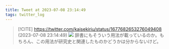 ```yaml
---
title: Tweet at 2023-07-08 23:14:49
tags: twitter_log
---
```


> [!CITE] https://twitter.com/kaisekiriu/status/1677682653276049408 (2023-07-08 23:14:49)
> ![](https://twitter.com/kaisekiriu/status/1677682653276049408)
> 辞書にもそういう用法が載っているのか。もちろん、この用法が研究史と関連したものかどうかは分からないけど。
